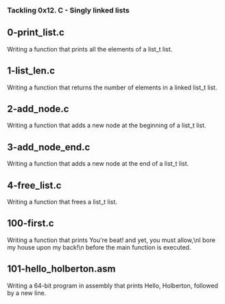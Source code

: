 ### Tackling 0x12. C - Singly linked lists

## 0-print_list.c

Writing a function that prints all the elements of a list_t list.

## 1-list_len.c

Writing a function that returns the number of elements in a linked list_t list.

## 2-add_node.c

Writing a function that adds a new node at the beginning of a list_t list.

## 3-add_node_end.c

Writing a function that adds a new node at the end of a list_t list.

## 4-free_list.c

Writing  a function that frees a list_t list.

## 100-first.c

Writing a function that prints You're beat! and yet, you must allow,\nI bore my house upon my back!\n before the main function is executed.

## 101-hello_holberton.asm

Writing a 64-bit program in assembly that prints Hello, Holberton, followed by a new line.


